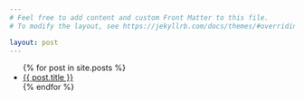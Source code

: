 ```yaml
---
# Feel free to add content and custom Front Matter to this file.
# To modify the layout, see https://jekyllrb.com/docs/themes/#overriding-theme-defaults

layout: post
---
```

<ul>
  {% for post in site.posts %}
    <li>
      <a href="{ site.baseurl }}{{ post.url }}">{{ post.title }}</a>
    </li>
  {% endfor %}
</ul>
